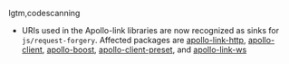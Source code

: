 lgtm,codescanning
* URIs used in the Apollo-link libraries are now recognized as sinks for `js/request-forgery`.
  Affected packages are
    [apollo-link-http](https://www.npmjs.com/package/apollo-link-http), 
    [apollo-client](https://www.npmjs.com/package/apollo-client), 
    [apollo-boost](https://www.npmjs.com/package/apollo-boost), 
    [apollo-client-preset](https://www.npmjs.com/package/apollo-client-preset), and
    [apollo-link-ws](https://www.npmjs.com/package/apollo-link-ws)
